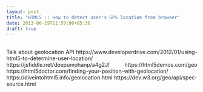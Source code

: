 ```yaml
---
layout: post
title: "HTML5 :: How to detect user's GPS location from browser"
date: 2013-06-19T11:59:00+05:30
draft: true
---
```


<div class='post'>
<div dir="ltr" style="text-align: justify;" trbidi="on"><br /> Talk about geolocation API  https://www.developerdrive.com/2012/01/using-html5-to-determine-user-location/  https://jsfiddle.net/deepumohanp/a4g2J/  https://html5demos.com/geo  https://html5doctor.com/finding-your-position-with-geolocation/  https://diveintohtml5.info/geolocation.html  https://dev.w3.org/geo/api/spec-source.html  </div></div>
